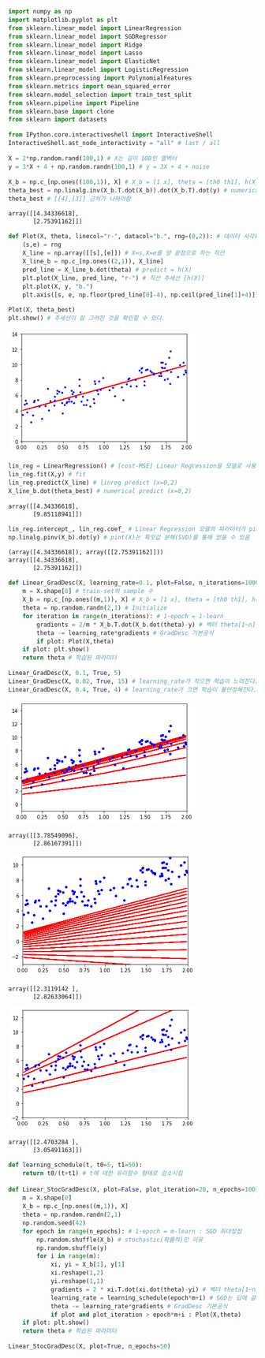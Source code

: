 ```python
import numpy as np
import matplotlib.pyplot as plt
from sklearn.linear_model import LinearRegression
from sklearn.linear_model import SGDRegressor
from sklearn.linear_model import Ridge
from sklearn.linear_model import Lasso
from sklearn.linear_model import ElasticNet
from sklearn.linear_model import LogisticRegression
from sklearn.preprocessing import PolynomialFeatures
from sklearn.metrics import mean_squared_error
from sklearn.model_selection import train_test_split
from sklearn.pipeline import Pipeline
from sklearn.base import clone
from sklearn import datasets
```


```python
from IPython.core.interactiveshell import InteractiveShell
InteractiveShell.ast_node_interactivity = "all" # last / all
```


```python
X = 2*np.random.rand(100,1) # X는 길이 100인 열벡터
y = 3*X + 4 + np.random.randn(100,1) # y = 3X + 4 + noise
```


```python
X_b = np.c_[np.ones((100,1)), X] # X_b = [1 x], theta = [th0 th1], h(X_b) = [th1]x + [th0]
theta_best = np.linalg.inv(X_b.T.dot(X_b)).dot(X_b.T).dot(y) # numerical theta 구하기 = inv(X'X)X'y 
theta_best # [[4],[3]] 근처가 나와야함
```




    array([[4.34336618],
           [2.75391162]])




```python
def Plot(X, theta, linecol="r-", datacol="b.", rng=(0,2)): # 데이터 시각화 함수
    (s,e) = rng
    X_line = np.array([[s],[e]]) # X=s,X=e를 양 끝점으로 하는 직선
    X_line_b = np.c_[np.ones((2,1)), X_line]
    pred_line = X_line_b.dot(theta) # predict = h(X)
    plt.plot(X_line, pred_line, "r-") # 직선 추세선 [h(X)]
    plt.plot(X, y, "b.")
    plt.axis([s, e, np.floor(pred_line[0]-4), np.ceil(pred_line[1]+4)]) 
```


```python
Plot(X, theta_best)
plt.show() # 추세선이 잘 그려진 것을 확인할 수 있다.
```


![png](./images/output_5_0.png)



```python
lin_reg = LinearRegression() # [cost-MSE] Linear Regression을 모델로 사용
lin_reg.fit(X,y) # fit
lin_reg.predict(X_line) # linreg predict (x=0,2)
X_line_b.dot(theta_best) # numerical predict (x=0,2)
```




    array([[4.34336618],
           [9.85118941]])




```python
lin_reg.intercept_, lin_reg.coef_ # Linear Regression 모델의 파라미터가 pint(X)y와 유사
np.linalg.pinv(X_b).dot(y) # pint(X)는 특잇값 분해(SVD)를 통해 얻을 수 있음 
```




    (array([4.34336618]), array([[2.75391162]]))
    array([[4.34336618],
           [2.75391162]])




```python
def Linear_GradDesc(X, learning_rate=0.1, plot=False, n_iterations=1000): # Gradient Descent 구현
    m = X.shape[0] # train-set의 sample 수
    X_b = np.c_[np.ones((m,1)), X] # X_b = [1 x], theta = [th0 th1], h(X_b) = [th1]x + [th0]
    theta = np.random.randn(2,1) # Initialize
    for iteration in range(n_iterations): # 1-epoch = 1-learn
        gradients = 2/m * X_b.T.dot(X_b.dot(theta)-y) # 벡터 theta[1~n] 각 원소에 대한 MSE cost의 편미분벡터 = X'(thetaX-y)
        theta -= learning_rate*gradients # GradDesc 기본공식
        if plot: Plot(X,theta)
    if plot: plt.show()
    return theta # 학습된 파라미터
```


```python
Linear_GradDesc(X, 0.1, True, 5)
Linear_GradDesc(X, 0.02, True, 15) # learning_rate가 작으면 학습이 느려진다.
Linear_GradDesc(X, 0.4, True, 4) # learning_rate가 크면 학습이 불안정해진다.
```


![png](./images/output_9_0.png)

    array([[3.78549096],
           [2.86167391]])

![png](./images/output_9_2.png)

    array([[2.3119142 ],
           [2.82633064]])

![png](./images/output_9_4.png)

    array([[2.4703284 ],
           [3.05491163]])




```python
def learning_schedule(t, t0=5, t1=50):
    return t0/(t+t1) # t에 대한 유리함수 형태로 감소시킴

def Linear_StocGradDesc(X, plot=False, plot_iteration=20, n_epochs=100): # Stochastic Gradient Descent 구현
    m = X.shape[0] 
    X_b = np.c_[np.ones((m,1)), X]
    theta = np.random.randn(2,1) 
    np.random.seed(42)
    for epoch in range(n_epochs): # 1-epoch = m-learn : SGD 최대장점
        np.random.shuffle(X_b) # stochastic(확률적)인 이유
        np.random.shuffle(y)
        for i in range(m):
            xi, yi = X_b[1], y[1]
            xi.reshape(1,2)
            yi.reshape(1,1)
            gradients = 2 * xi.T.dot(xi.dot(theta)-yi) # 벡터 theta[1~n] 각 원소에 대한 MSE cost의 편미분벡터 = X'(thetaX-y)
            learning_rate = learning_schedule(epoch*m+i) # SGD는 답에 갈수록 불안정하기 때문에 learning_rate를 감쇠시킴
            theta -= learning_rate*gradients # GradDesc 기본공식
            if plot and plot_iteration > epoch*m+i : Plot(X,theta)
    if plot: plt.show()
    return theta # 학습된 파라미터
```


```python
Linear_StocGradDesc(X, plot=True, n_epochs=50)
```




```python

```
<!--stackedit_data:
eyJoaXN0b3J5IjpbLTIwOTYxNjM2NzBdfQ==
-->